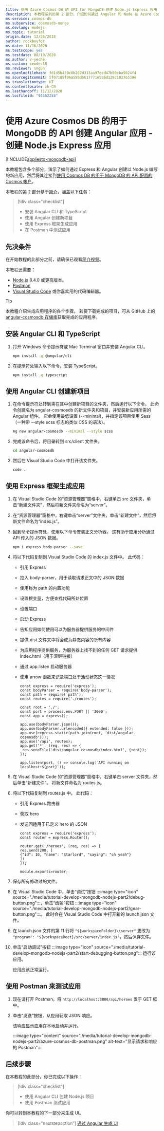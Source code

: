 ```yaml
---
title: 使用 Azure Cosmos DB 的 API for MongoDB 创建 Node.js Express 应用（第 2 部分）
description: 本教程系列的第 2 部分，介绍如何通过 Angular 和 Node 在 Azure Cosmos DB 上创建 MongoDB 应用，所使用的 API 与用于 MongoDB 的 API 完全相同。
ms.service: cosmos-db
ms.subservice: cosmosdb-mongo
ms.devlang: nodejs
ms.topic: tutorial
origin.date: 12/26/2018
author: rockboyfor
ms.date: 11/16/2020
ms.testscope: yes
ms.testdate: 08/10/2020
ms.author: v-yeche
ms.custom: seodec18
ms.reviewer: sngun
ms.openlocfilehash: fd1d5b459c8b262d313aa97eed47b50cba9024f4
ms.sourcegitcommit: 5f07189f06a559d5617771e586d129c10276539e
ms.translationtype: HT
ms.contentlocale: zh-CN
ms.lasthandoff: 11/12/2020
ms.locfileid: "94552258"
---
```

# <a name="create-an-angular-app-with-azure-cosmos-dbs-api-for-mongodb---create-a-nodejs-express-app"></a>使用 Azure Cosmos DB 的用于 MongoDB 的 API 创建 Angular 应用 - 创建 Node.js Express 应用
[!INCLUDE[appliesto-mongodb-api](includes/appliesto-mongodb-api.md)]

本教程包含多个部分，演示了如何通过 Express 和 Angular 创建以 Node.js 编写的新应用，然后将其连接到[使用 Cosmos DB 的用于 MongoDB 的 API 配置的 Cosmos 帐户](mongodb-introduction.md)。

本教程的第 2 部分基于[简介](tutorial-develop-mongodb-nodejs.md)，涵盖以下任务：

> [!div class="checklist"]
> * 安装 Angular CLI 和 TypeScript
> * 使用 Angular 创建新项目
> * 使用 Express 框架生成应用
> * 在 Postman 中测试应用

<!-- Not Available ## Video walkthrough-->
## <a name="prerequisites"></a>先决条件

在开始教程的此部分之前，请确保已观看[简介视频](tutorial-develop-mongodb-nodejs.md)。

本教程还需要： 
* [Node.js](https://nodejs.org/) 8.4.0 或更高版本。
* [Postman](https://www.getpostman.com/)
* [Visual Studio Code](https://code.visualstudio.com/) 或你喜欢用的代码编辑器。

> [!TIP]
> 本教程介绍生成应用程序的各个步骤。 若要下载完成的项目，可从 GitHub 上的 [angular-cosmosdb 存储库](https://github.com/Azure-Samples/angular-cosmosdb)获取完成的应用程序。

## <a name="install-the-angular-cli-and-typescript"></a>安装 Angular CLI 和 TypeScript

1. 打开 Windows 命令提示符或 Mac Terminal 窗口并安装 Angular CLI。

    ```bash
    npm install -g @angular/cli
    ```

2. 在提示符处输入以下命令，安装 TypeScript。 

    ```bash
    npm install -g typescript
    ```

## <a name="use-the-angular-cli-to-create-a-new-project"></a>使用 Angular CLI 创建新项目

1. 在命令提示符处转到需在其中创建新项目的文件夹，然后运行以下命令。 此命令创建名为 angular-cosmosdb 的新文件夹和项目，并安装新应用所需的 Angular 组件。 它会使用最低设置 (--minimal)，并指定该项目使用 Sass（一种带 --style scss 标志的类似 CSS 的语法）。

    ```bash
    ng new angular-cosmosdb --minimal --style scss
    ```

2. 完成该命令后，将目录转到 src/client 文件夹。

    ```bash
    cd angular-cosmosdb
    ```

3. 然后在 Visual Studio Code 中打开该文件夹。

    ```bash
    code .
    ```

## <a name="build-the-app-using-the-express-framework"></a>使用 Express 框架生成应用

1. 在 Visual Studio Code 的“资源管理器”窗格中，右键单击 src 文件夹，单击“新建文件夹”，然后将新文件夹命名为“server”。

2. 在“资源管理器”窗格中，右键单击“server”文件夹，单击“新建文件”，然后将新文件命名为“index.js”。

3. 回到命令提示符处，使用以下命令安装正文分析器。 这有助于应用分析通过 API 传入的 JSON 数据。

    ```bash
    npm i express body-parser --save
    ```

4. 将以下代码复制到 Visual Studio Code 的 index.js 文件中。 此代码：
    * 引用 Express
    * 拉入 body-parser，用于读取请求正文中的 JSON 数据
    * 使用称为 path 的内置功能
    * 设置根变量，方便查找代码所处位置
    * 设置端口
    * 启动 Express
    * 告知应用如何使用可以为服务器提供服务的中间件
    * 提供 dist 文件夹中将会成为静态内容的所有内容
    * 为应用程序提供服务，为服务器上找不到的任何 GET 请求提供 index.html（用于深层链接）
    * 通过 app.listen 启动服务器
    * 使用 arrow 函数来记录端口处于活动状态这一情况

        ```node
        const express = require('express');
        const bodyParser = require('body-parser');
        const path = require('path');
        const routes = require('./routes');

        const root = './';
        const port = process.env.PORT || '3000';
        const app = express();

        app.use(bodyParser.json());
        app.use(bodyParser.urlencoded({ extended: false }));
        app.use(express.static(path.join(root, 'dist/angular-cosmosdb')));
        app.use('/api', routes);
        app.get('*', (req, res) => {
         res.sendFile('dist/angular-cosmosdb/index.html', {root});
        });

        app.listen(port, () => console.log(`API running on localhost:${port}`));
        ```

5. 在 Visual Studio Code 的“资源管理器”窗格中，右键单击 server 文件夹，然后单击“新建文件”。 将新文件命名为 routes.js。 

6. 将以下代码复制到 routes.js 中。 此代码：
    * 引用 Express 路由器
    * 获取 hero
    * 发送回适用于已定义 hero 的 JSON

        ```node
        const express = require('express');
        const router = express.Router();

        router.get('/heroes', (req, res) => {
        res.send(200, [
        {"id": 10, "name": "Starlord", "saying": "oh yeah"}
        ])
        });

        module.exports=router;
        ```

7. 保存所有修改过的文件。 

8. 在 Visual Studio Code 中，单击“调试”按钮 :::image type="icon" source="./media/tutorial-develop-mongodb-nodejs-part2/debug-button.png":::，单击“齿轮”按钮 :::image type="icon" source="./media/tutorial-develop-mongodb-nodejs-part2/gear-button.png":::。 此时会在 Visual Studio Code 中打开新的 launch.json 文件。 

9. 在 launch.json 文件的第 11 行将 `"${workspaceFolder}\\server"` 更改为 `"program": "${workspaceRoot}/src/server/index.js"`，然后保存文件。

10. 单击“启动调试”按钮 :::image type="icon" source="./media/tutorial-develop-mongodb-nodejs-part2/start-debugging-button.png"::: 运行该应用。

    应用应该正常运行。

## <a name="use-postman-to-test-the-app"></a>使用 Postman 来测试应用

1. 现在请打开 Postman，将 `http://localhost:3000/api/heroes` 置于 GET 框中。 

2. 单击“发送”按钮，从应用获取 JSON 响应。 

    该响应显示应用在本地启动并运行。 

    :::image type="content" source="./media/tutorial-develop-mongodb-nodejs-part2/azure-cosmos-db-postman.png" alt-text="显示请求和响应的 Postman":::

## <a name="next-steps"></a>后续步骤

在本教程的此部分，你已完成以下操作：

> [!div class="checklist"]
> * 使用 Angular CLI 创建 Node.js 项目
> * 使用 Postman 测试应用

你可以转到本教程的下一部分来生成 UI。

> [!div class="nextstepaction"]
> [通过 Angular 生成 UI](tutorial-develop-mongodb-nodejs-part3.md)

<!-- Update_Description: update meta properties, wording update, update link -->